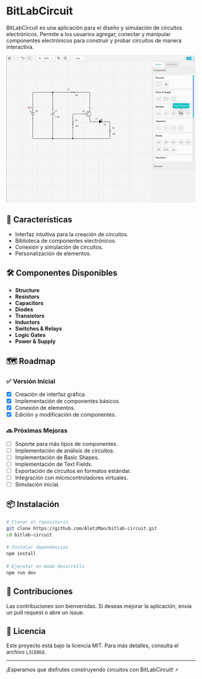 # BitLabCircuit

BitLabCircuit es una aplicación para el diseño y simulación de circuitos electrónicos. Permite a los usuarios agregar, conectar y manipular componentes electrónicos para construir y probar circuitos de manera interactiva.

<img src="https://raw.githubusercontent.com/AletzMan/ImagesStorage/refs/heads/main/bitlab-circuit/ScreenshotPreview.webp"/>

## 🚀 Características

- Interfaz intuitiva para la creación de circuitos.
- Biblioteca de componentes electrónicos.
- Conexión y simulación de circuitos.
- Personalización de elementos.

## 🛠️ Componentes Disponibles

- **Structure**  
- **Resistors**  
- **Capacitors**  
- **Diodes**  
- **Transistors**  
- **Inductors**  
- **Switches & Relays**  
- **Logic Gates**  
- **Power & Supply**  

## 🗺️ Roadmap

### ✅ Versión Inicial
- [x] Creación de interfaz gráfica.
- [x] Implementación de componentes básicos.
- [x] Conexión de elementos.
- [x] Edición y modificación de componentes.

### 🔜 Próximas Mejoras
- [ ] Soporte para más tipos de componentes.
- [ ] Implementación de análisis de circuitos.
- [ ] Implementación de Basic Shapes.
- [ ] Implementación de Text Fields.
- [ ] Exportación de circuitos en formatos estándar.
- [ ] Integración con microcontroladores virtuales.
- [ ] Simulación inicial.

## 📦 Instalación
```bash
# Clonar el repositorio
git clone https://github.com/AletzMan/bitlab-circuit.git
cd bitlab-circuit

# Instalar dependencias
npm install

# Ejecutar en modo desarrollo
npm run dev
```

## 🤝 Contribuciones
Las contribuciones son bienvenidas. Si deseas mejorar la aplicación, envía un pull request o abre un issue.

## 📜 Licencia
Este proyecto está bajo la licencia MIT. Para más detalles, consulta el archivo `LICENSE`.

---

¡Esperamos que disfrutes construyendo circuitos con BitLabCircuit! ⚡
